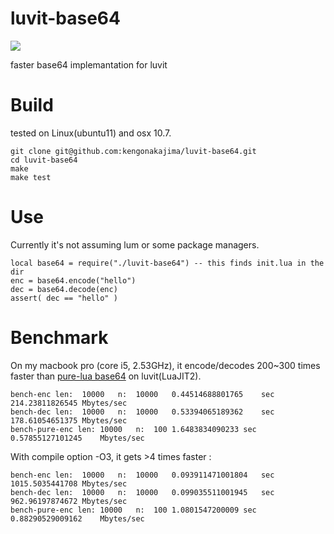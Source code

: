 luvit-base64
============
<a href="http://travis-ci.org/kengonakajima/luvit-base64"><img src="https://secure.travis-ci.org/kengonakajima/luvit-base64.png"></a>


faster base64 implemantation for luvit

Build
====
tested on Linux(ubuntu11) and osx 10.7.


    git clone git@github.com:kengonakajima/luvit-base64.git
    cd luvit-base64
    make
    make test


Use
====
Currently it's not assuming lum or some package managers.

    local base64 = require("./luvit-base64") -- this finds init.lua in the dir
    enc = base64.encode("hello")
    dec = base64.decode(enc)
    assert( dec == "hello" )
    

    
Benchmark
====
On my macbook pro (core i5, 2.53GHz), it encode/decodes 200~300 times faster than
[pure-lua base64](https://github.com/luvit/luvit/wiki/Snippets) on luvit(LuaJIT2).

    bench-enc len:	10000	n:	10000	0.44514688801765	sec	214.23811826545	Mbytes/sec
    bench-dec len:	10000	n:	10000	0.53394065189362	sec	178.61054651375	Mbytes/sec
    bench-pure-enc len:	10000	n:	100	1.6483834090233	sec	0.57855127101245	Mbytes/sec


With compile option -O3, it gets >4 times faster :

    bench-enc len:	10000	n:	10000	0.093911471001804	sec	1015.5035441708	Mbytes/sec
    bench-dec len:	10000	n:	10000	0.099035511001945	sec	962.96197874672	Mbytes/sec
    bench-pure-enc len:	10000	n:	100	1.0801547200009	sec	0.88290529009162	Mbytes/sec

